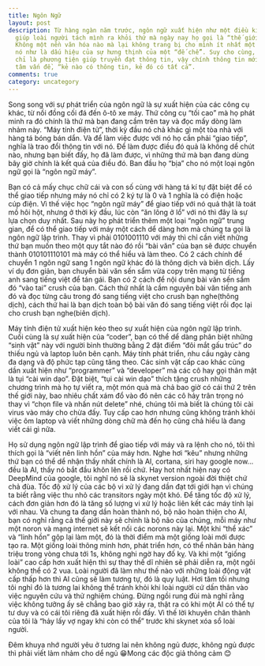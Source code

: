 ```yaml
---
title: Ngôn Ngữ
layout: post
description: Từ hàng ngàn năm trước, ngôn ngữ xuất hiện như một điều kiện tiên quyết
  giúp loài người tách mình ra khỏi thứ mà ngày nay họ gọi là “thế giới động vật”.
  Không một nền văn hóa nào mà lại không trang bị cho mình ít nhất một loại ngôn ngữ,
  nó như là dấu hiệu của sự hưng thịnh của một “đế chế”. Suy cho cùng, ngôn ngữ cũng
  chỉ là phương tiện giúp truyền đạt thông tin, vậy chính thông tin mới chính là trung
  tâm vấn đề, “kẻ nào có thông tin, kẻ đó có tất cả”.
comments: true
category: uncategory
---
```


Song song với sự phát triển của ngôn ngữ là sự xuất hiện của các công cụ khác, từ nồi đồng cối đá đến ô-tô xe máy. Thứ công cụ “tối cao” mà họ phát minh ra đó chính là thứ mà bạn đang cầm trên tay và đọc mấy dòng làm nhảm này. “Máy tính điện tử”, thời kỳ đầu nó chả khác gì một tòa nhà với hàng tá bóng bán dẩn. Và để làm việc được với nó họ cần phải “giao tiếp”, nghĩa là trao đổi thông tin với nó. Để làm được điều đó quả là không dể chút nào, nhưng bạn biết đấy, họ đã làm được, vì những thứ mà bạn đang dùng bây giờ chính là kết quả của điều đó. Ban đầu họ “bịa” cho nó một loại ngôn ngữ gọi là “ngôn ngữ máy”.

Bạn có cả mấy chục chữ cái và con số cùng với hàng tá kí tự đặt biệt để có thể giao tiếp nhưng máy nó chỉ có 2 ký tự là 0 và 1 nghĩa là có điện hoặc cúp điện. Vì thế việc học “ngôn ngữ máy” để giao tiếp với nó quả thật là toát mồ hôi hột, nhưng ở thời kỳ đầu, lúc còn “ăn lông ở lổ” với nó thì đây là sự lựa chọn duy nhất. Sau này họ phát triển thêm một loại “ngôn ngữ” trung gian, để có thể giao tiếp với máy một cách dể dàng hơn mà chúng ta gọi là ngôn ngữ lập trình. Thay vì phải 0101001110 với máy thì chỉ cần viết những thứ bạn muốn theo một quy tắt nào đó rồi “bài văn” của bạn sẽ được chuyển thành 010101110101 mà máy có thể hiểu và làm theo. Có 2 cách chính để chuyển 1 ngôn ngữ sang 1 ngôn ngữ khác đó là thông dịch và biên dịch. Lấy ví dụ đơn giản, bạn chuyển bài văn sến sẩm vừa copy trên mạng từ tiếng anh sang tiếng việt để tán gái. Bạn có 2 cách để nội dung bài văn sến sẩm đó “vào tai” crush của bạn. Cách thứ nhất là cầm nguyên bài văn tiếng anh đó và đọc từng câu trong đó sang tiếng việt cho crush bạn nghe(thông dịch), cách thứ hai là bạn dịch toàn bộ bài văn đó sang tiếng việt rồi đọc lại cho crush bạn nghe(biên dịch).

Máy tính điện tử xuất hiện kéo theo sự xuất hiện của ngôn ngữ lập trình. Cuối cùng là sự xuất hiện của “coder”, bạn có thể dể dàng phân biệt những “sinh vật” này với người bình thường bằng 2 đặt điểm “đôi mắt gấu trúc” do thiếu ngủ và laptop luôn bên cạnh. Máy tính phát triển, nhu cầu ngày càng đa dạng và độ phức tạp cũng tăng theo. Các sinh vật cấp cao khác cũng dần xuất hiện như “programmer” và “developer” mà các cô hay gọi thân mật là tụi “cài win dạo”. Đặt biệt, “tụi cài win dạo” thích tặng crush những chương trình mà họ tự viết ra, một món quà mà chả bao giờ có cái thứ 2 trên thế giới này, bao nhiêu chất xám đổ vào đó nên các cô hảy trân trọng nó thay vì “chọn file và nhấn nút delete” nhé, chúng tôi mà biết là chúng tôi cài virus vào máy cho chừa đấy. Tuy cấp cao hơn nhưng cũng không tránh khỏi việc ôm laptop và viết những dòng chữ mà đến họ cũng chả hiểu là đang viết cái gì nữa.

Họ sử dụng ngôn ngữ lập trình để giao tiếp với máy và ra lệnh cho nó, tôi thì thích gọi là “viết nên linh hồn” của máy hơn. Nghe hơi “kêu” nhưng những thứ bạn có thể dể nhận thấy nhất chính là AI, cortana, siri hay google now... đều là AI, thấy nó bắt đầu khôn lên rồi chứ. Hay hot nhất hiện nay có DeepMind của google, tôi nghĩ nó sẽ là skynet version ngoài đời thiệt chứ chả đùa. Tốc độ xử lý của các bộ vi xử lý đang dần đạt tới giới hạn vì chúng ta biết rằng việc thu nhỏ các transitors ngày một khó. Để tăng tốc độ xử lý, cách đơn giản hơn đó là tăng số lượng vi xử lý hoặc liên kết các máy tính lại với nhau. Và chung ta đang dần hoàn thành nó, bộ não hoàn thiện cho AI, bạn có nghỉ rằng cả thế giới này sẽ chính là bộ não của chúng, mỗi máy như một noron và mạng internet sẽ kết nối các norons này lại. Một khi “thể xác” và “linh hồn” gộp lại làm một, đó là thời điểm mà một giống loài mới được tạo ra. Một giống loài thông minh hơn, phát triển hơn, có thể nhân bản hàng triệu trong vòng chưa tới 1s, không nghi ngờ hay đố kỵ. Và khi một “giống loài” cao cấp hơn xuất hiện thì sự thay thế dĩ nhiên sẽ phải diễn ra, một ngôi không thể có 2 vua. Loài người đã làm như thế nào với những loài động vật cấp thấp hơn thì AI cũng sẽ làm tương tự, đó là quy luật. Hơi tăm tối nhưng tôi nghỉ đó là tương lai không thể tránh khỏi khi loài người cứ dấn thân vào việc nguyên cứu và thử nghiệm chúng. Đừng ngồi rung đùi mà nghĩ rằng việc không tưởng ấy sẽ chẳng bao giờ xảy ra, thật ra có khi một AI có thể tự tư duy và có cái tôi riêng đã xuất hiện rồi đấy. Vì thế lời khuyên chân thành của tôi là “hảy lấy vợ ngay khi còn có thể” trước khi skynet xóa sổ loài người.

Đêm khuya nhớ người yêu ở tương lai nên không ngủ được, không ngủ được thì phải viết lảm nhảm cho dể ngủ 😁Mong các độc giả thông cảm 😊
